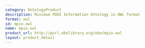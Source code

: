 ```yaml
---
category: OntologyProduct
description: Minimum PDDI Information Ontology in OWL format
format: owl
id: mpio.owl
name: mpio.owl
product_url: http://purl.obolibrary.org/obo/mpio.owl
layout: product_detail
---
```

